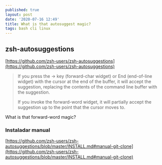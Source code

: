 ```yaml
---
published: true
layout: post
date: '2020-07-16 12:49'
title: What is that autosuggest magic?
tags: bash cli linux 
---
```

## zsh-autosuggestions

[https://github.com/zsh-users/zsh-autosuggestions](https://github.com/zsh-users/zsh-autosuggestions)  

> If you press the → key (forward-char widget) or End (end-of-line widget) with the cursor at the end of the buffer, it will accept the suggestion, replacing the contents of the command line buffer with the suggestion.
>
> If you invoke the forward-word widget, it will partially accept the suggestion up to the point that the cursor moves to.

What is that forward-word magic?

### Instaladar manual

[https://github.com/zsh-users/zsh-autosuggestions/blob/master/INSTALL.md#manual-git-clone](https://github.com/zsh-users/zsh-autosuggestions/blob/master/INSTALL.md#manual-git-clone)
